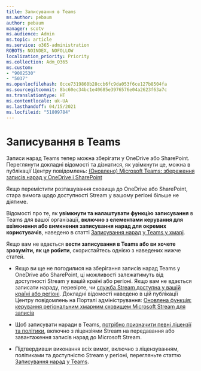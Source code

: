 ```yaml
---
title: Записування в Teams
ms.author: pebaum
author: pebaum
manager: scotv
ms.audience: Admin
ms.topic: article
ms.service: o365-administration
ROBOTS: NOINDEX, NOFOLLOW
localization_priority: Priority
ms.collection: Adm_O365
ms.custom:
- "9002530"
- "5037"
ms.openlocfilehash: 0cce7319860b28ccb6fc9da053f6ce127b8504fa
ms.sourcegitcommit: 8bc60ec34bc1e40685e3976576e04a2623f63a7c
ms.translationtype: HT
ms.contentlocale: uk-UA
ms.lasthandoff: 04/15/2021
ms.locfileid: "51809784"
---
```

# <a name="recording-in-teams"></a>Записування в Teams

Записи нарад Teams тепер можна зберігати у OneDrive або SharePoint. Переглянути докладні відомості та дізнатися, як увімкнути це, можна в публікації Центру повідомлень: [(Оновлено) Microsoft Teams: збереження записів нарад у OneDrive і SharePoint](https://portal.microsoft.com/Adminportal/Home?ref=MessageCenter&id=MC222640)

Якщо перемістити розташування сховища до OneDrive або SharePoint, стара вимога щодо доступності Stream у вашому регіоні більше не діятиме.

Відомості про те, як **увімкнути та налаштувати функцію записування** в Teams для вашої організації, **включно з елементами керування для ввімкнення або вимкнення записування нарад для окремих користувачів**, наведено в статті [Записування нарад у Teams у хмарі](https://docs.microsoft.com/microsoftteams/cloud-recording).

Якщо вам не вдається **вести записування в Teams або ви хочете зрозуміти, як це робити**, скористайтесь однією з наведених нижче статей.

- Якщо ви ще не погодилися на зберігання записів нарад Teams у OneDrive або SharePoint, ці можливості залежатимуть від доступності Stream у вашій країні або регіоні. Якщо вам не вдається записати нараду, перевірте, чи [служба Stream доступна у вашій країні або регіоні](https://docs.microsoft.com/stream/faq#which-regions-does-microsoft-stream-host-my-data-in). Докладні відомості наведено в цій публікації Центру повідомлень на Порталі адміністрування: [Оновлена функція: керування регіональним хмарним сховищем Microsoft Stream для записів](https://admin.microsoft.com/AdminPortal/Home#/MessageCenter?id=MC214327)

- Щоб записувати наради в Teams, [потрібно призначити певні ліцензії та політики](https://docs.microsoft.com/microsoftteams/cloud-recording#prerequisites-for-teams-cloud-meeting-recording), включно з ліцензіями Stream на передавання або завантаження записів нарад до Microsoft Stream.

- Підтвердивши виконання всіх вимог, включно з ліцензуванням, політиками та доступністю Stream у регіоні, перегляньте статтю [Записування нарад у Teams](https://support.office.com/article/34dfbe7f-b07d-4a27-b4c6-de62f1348c24).
